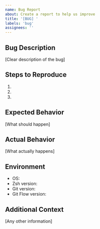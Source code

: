 ```yaml
---
name: Bug Report
about: Create a report to help us improve
title: '[BUG] '
labels: 'bug'
assignees: ''
---
```


## Bug Description
[Clear description of the bug]

## Steps to Reproduce
1. 
2. 
3. 

## Expected Behavior
[What should happen]

## Actual Behavior
[What actually happens]

## Environment
- OS:
- Zsh version:
- Git version:
- Git Flow version:

## Additional Context
[Any other information]